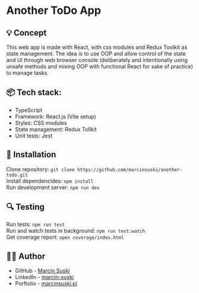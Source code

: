 # Another ToDo App

## 💡 Concept
This web app is made with React, with css modules and Redux Toolkit as state management. The idea is to use OOP and allow control of the state and UI through web browser console (deliberately and intentionally using unsafe methods and mixing OOP with functional React for sake of practice) to manage tasks.


## 📦 Tech stack:
- TypeScript
- Framework: React.js (Vite setup)
- Styles: CSS modules
- State management: Redux Tollkit
- Unit tests: Jest


 ## 💾 Installation
Clone repository: `git clone https://github.com/marcinsuski/another-todo.git` <br />
Install dependencides: `npm install`<br />
Run development server: `npm run dev`<br />

## 🔍 Testing
 Run tests: `npm run test`<br />
 Run and watch tests in background: `npm run test:watch`<br />
 Get coverage report: `open coverage/index.html`<br />


## 🧙‍♂️ Author
- GitHub - [Marcin Suski](https://github.com/marcinsuski)
- LinkedIn - [marcin-suski](https://www.linkedin.com/in/marcin-suski/)
- Porftolio - [marcinsuski.pl](https://marcinsuski.pl)
